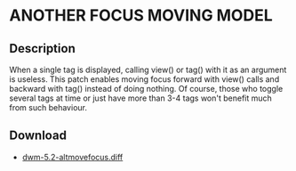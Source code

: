ANOTHER FOCUS MOVING MODEL
==========================

Description
-----------
When a single tag is displayed, calling view() or tag() with it as an argument is useless. This patch enables moving focus forward with view() calls and backward with tag() instead of doing nothing. Of course, those who toggle several tags at time or just have more than 3-4 tags won't benefit much from such behaviour.

Download
--------
* [dwm-5.2-altmovefocus.diff](http://mkmks.org/files/patches/dwm-5.2-altmovefocus.diff)
